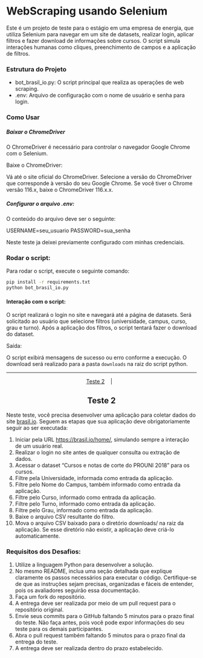 # WebScraping usando Selenium 

Este é um projeto de teste para o estágio em uma empresa de energia, que utiliza Selenium para navegar em um site de datasets, realizar login, aplicar filtros e fazer download de informações sobre cursos. O script simula interações humanas como cliques, preenchimento de campos e a aplicação de filtros.


### Estrutura do Projeto
* bot_brasil_io.py: O script principal que realiza as operações de web scraping.
* .env: Arquivo de configuração com o nome de usuário e senha para login.

### Como Usar

##### Baixar o ChromeDriver
O ChromeDriver é necessário para controlar o navegador Google Chrome com o Selenium.

Baixe o ChromeDriver:

Vá até o site oficial do ChromeDriver.
Selecione a versão do ChromeDriver que corresponde à versão do seu Google Chrome. Se você tiver o Chrome versão 116.x, baixe o ChromeDriver 116.x.x.

##### Configurar o arquivo .env:

O conteúdo do arquivo deve ser o seguinte:

USERNAME=seu_usuario
PASSWORD=sua_senha

Neste teste ja deixei previamente configurado com minhas credenciais.

### Rodar o script:

Para rodar o script, execute o seguinte comando:

```sh
pip install -r requirements.txt
python bot_brasil_io.py

```

#### Interação com o script:

O script realizará o login no site e navegará até a página de datasets.
Será solicitado ao usuário que selecione filtros (universidade, campus, curso, grau e turno).
Após a aplicação dos filtros, o script tentará fazer o download do dataset.

Saída:

O script exibirá mensagens de sucesso ou erro conforme a execução.
O download será realizado para a pasta `downloads` na raiz do script python.


_____

<p style="text-align:center" dir="auto">
  <a href="#desafio1">Teste 2</a>
  &nbsp;&nbsp;&nbsp;|&nbsp;&nbsp;&nbsp;
</p>

<h2 id="desafio1" style="text-align:center;border-bottom:none">Teste 2</h2>

Neste teste, você precisa desenvolver uma aplicação para coletar dados do site <a href="https://brasil.io/home/" target="_blank">brasil.io</a>. Seguem as etapas que sua aplicação deve obrigatoriamente seguir ao ser executada:

1) Iniciar pela URL https://brasil.io/home/, simulando sempre a interação de um usuário real.
2) Realizar o login no site antes de qualquer consulta ou extração de dados.
3) Acessar o dataset “Cursos e notas de corte do PROUNI 2018” para os cursos.
4) Filtre pela Universidade, informada como entrada da aplicação.
5) Filtre pelo Nome do Campus, também informado como entrada da aplicação.
6) Filtre pelo Curso, informado como entrada da aplicação.
7) Filtre pelo Turno, informado como entrada da aplicação.
8) Filtre pelo Grau, informado como entrada da aplicação.
9) Baixe o arquivo CSV resultante do filtro.
10) Mova o arquivo CSV baixado para o diretório downloads/ na raiz da aplicação. Se esse diretório não existir, a aplicação deve criá-lo automaticamente.

### Requisitos dos Desafios:
1) Utilize a linguagem Python para desenvolver a solução.
2) No mesmo README, inclua uma seção detalhada que explique claramente os passos necessários para executar o código. Certifique-se de que as instruções sejam precisas, organizadas e fáceis de entender, pois os avaliadores seguirão essa documentação.
3) Faça um fork do repositório.
4) A entrega deve ser realizada por meio de um pull request para o repositório original.
5) Envie seus commits para o GitHub faltando 5 minutos para o prazo final do teste. Não faça antes, pois você pode expor informações do seu teste para os demais participantes.
6) Abra o pull request também faltando 5 minutos para o prazo final da entrega do teste.
7) A entrega deve ser realizada dentro do prazo estabelecido.

